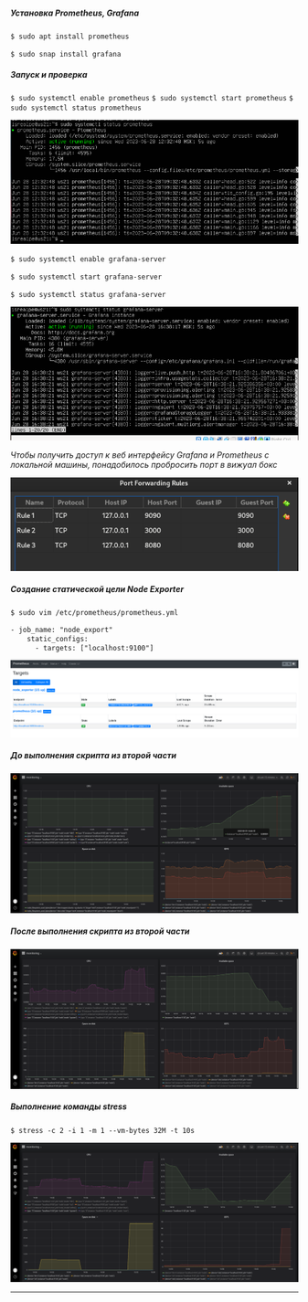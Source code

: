 ##### Установка Prometheus, Grafana

`$ sudo apt install prometheus`

`$ sudo snap install grafana`

##### Запуск и проверка
`$ sudo systemctl enable prometheus`
`$ sudo systemctl start prometheus`
`$ sudo systemctl status prometheus`

![status](pict/status.png)

`$ sudo systemctl enable grafana-server`

`$ sudo systemctl start grafana-server`

`$ sudo systemctl status grafana-server`

![status_grafana](pict/status_grafana.png)

*Чтобы получить доступ к веб интерфейсу Grafana и Prometheus с локальной машины, понадобилось пробросить порт в вижуал бокс*

![ports](pict/ports.png)

##### Создание статической цели Node Exporter

`$ sudo vim /etc/prometheus/prometheus.yml`

```
- job_name: "node_export"
    static_configs:
      - targets: ["localhost:9100"]
```

![node_exporter](pict/node_exporter.png)

##### До выполнения скрипта из второй части

![before](pict/before.png)

##### После выполнения скрипта из второй части

![after](pict/after.png)

##### Выполнение команды stress

`$ stress -c 2 -i 1 -m 1 --vm-bytes 32M -t 10s`

![stress](pict/stress.png)

*****